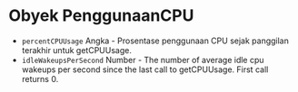 # Obyek PenggunaanCPU

* `percentCPUUsage` Angka - Prosentase penggunaan CPU sejak panggilan terakhir untuk getCPUUsage.
* `idleWakeupsPerSecond` Number - The number of average idle cpu wakeups per second since the last call to getCPUUsage. First call returns 0.